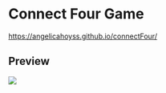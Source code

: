 # Connect Four Game
https://angelicahoyss.github.io/connectFour/

## Preview

<img src='./connectfour.gif'/>
